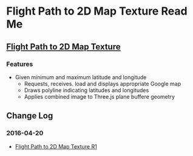 Flight Path to 2D Map Texture Read Me
===


## [Flight Path to 2D Map Texture]( http://fgx.github.io/sandbox/flightpath-to-2d-map-texture/ )


### Features

* Given minimum and maximum latitude and longitude
	* Requests, receives. load and displays appropriate Google map
	* Draws polyline indicating latitudes and longitudes
	* Applies combined image to Three.js plane buffere geometry

## Change Log

### 2016-04-20

* [Flight Path to 2D Map Texture R1]( http://fgx.github.io/sandbox/flightpath-to-2d-map-texture/flightpath-to-2d-map-texture-r1.html )

